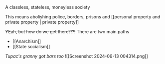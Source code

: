 A classless, stateless, moneyless society

This means abolishing police, borders, prisons and [[personal property and private property | private property]]

~~YEah, but how do we get there?!?!~~
There are two main paths
- [[Anarchism]]
- [[State socialism]]

*Tupac's granny got bars too*
![[Screenshot 2024-06-13 004314.png]]